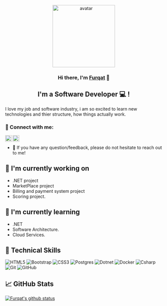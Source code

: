 <p align="center">
 <img align="center" src="https://avatars3.githubusercontent.com/u/7669734?s=400&u=195dffee765519c3a1aa6f1426a734e2cb0e7394&v=4" width="200" height="200"alt="avatar"/></a>
</p>

<h3 align="center">
Hi there, I'm <a href="https://www.linkedin.com/in/furqat-abduvosiqov-719386219/" target="_blank" rel="noreferrer">Furqat</a> 👋
</h3>

<h2 align="center">
I'm a Software Developer  💻 !
</h2> 

I love my job and software industry, i am so excited to learn new technologies and thier structure, how things actually work.

### 🤝 Connect with me:

<a href="https://www.linkedin.com/in/furqat-abduvosiqov-719386219/"><img align="left" src="https://raw.githubusercontent.com/yushi1007/yushi1007/main/images/linkedin.svg" alt="Furqat | LinkedIn" width="21px"/></a>
<a href="https://furqata93@gmail.com">
 <img align="left" src="https://avatars3.githubusercontent.com/u/7669734?s=400&u=195dffee765519c3a1aa6f1426a734e2cb0e7394&v=4" alt="Furqat | Mail" width="21px"/></a>
</br>
- 💬 If you have any question/feedback, please do not hesitate to reach out to me!

## 🔭 I'm currently working on

- .NET project
- MarketPlace project
- Billing and payment system project
- Scoring project.

## 🌱 I'm currently learning

- .NET
- Software Architecture.
- Cloud Services.

## 💼 Technical Skills

![HTML5](https://img.shields.io/badge/html5-%23E34F26.svg?style=for-the-badge&logo=html5&logoColor=white)
![Bootstrap](https://img.shields.io/badge/bootstrap-%23563D7C.svg?style=for-the-badge&logo=bootstrap&logoColor=white)
![CSS3](https://img.shields.io/badge/css3-%231572B6.svg?style=for-the-badge&logo=css3&logoColor=white)
![Postgres](https://img.shields.io/badge/postgres-%23316192.svg?style=for-the-badge&logo=postgresql&logoColor=white)
![Dotnet](https://img.shields.io/badge/dotnet-%23430098.svg?style=for-the-badge&logo=dotnet&logoColor=white)
![Docker](https://img.shields.io/badge/docker-%23007ACC.svg?style=for-the-badge&logo=docker&logoColor=white)
![Csharp](https://img.shields.io/badge/csharp-%23563D7C.svg?style=for-the-badge&logo=csharp&logoColor=white)
![Git](https://img.shields.io/badge/git-%23F05033.svg?style=for-the-badge&logo=git&logoColor=white)
![GitHub](https://img.shields.io/badge/github-%23121011.svg?style=for-the-badge&logo=github&logoColor=white)

## 📈 GitHub Stats 
[![Furqat's github status](https://github-readme-stats.vercel.app/api?username=Furqat-DevDo)](https://github.com/Furqat-DevDo)

   
